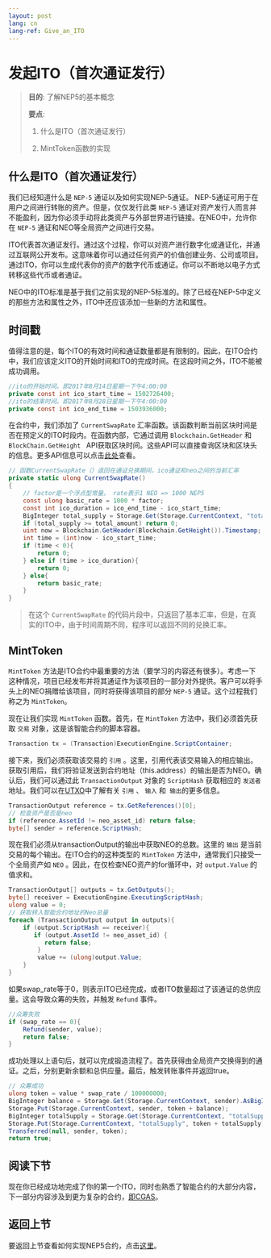 ```yaml
---
layout: post
lang: cn
lang-ref: Give_an_ITO
---
```


# 发起ITO（首次通证发行）


>
> **目的**:  了解NEP5的基本概念
>
> **要点**:
>
> 1. 什么是ITO（首次通证发行）
>
> 2. MintToken函数的实现
>

## 什么是ITO（首次通证发行）

我们已经知道什么是 `NEP-5` 通证以及如何实现NEP-5通证。 NEP-5通证可用于在用户之间进行转账的资产。但是，仅仅发行此类 `NEP-5` 通证对资产发行人而言并不能盈利，因为你必须手动将此类资产与外部世界进行链接。在NEO中，允许你在 `NEP-5` 通证和NEO等全局资产之间进行交易。

ITO代表首次通证发行。通过这个过程，你可以对资产进行数字化或通证化，并通过互联网公开发布。这意味着你可以通过任何资产的价值创建业务、公司或项目。通过ITO，你可以生成代表你的资产的数字代币或通证。你可以不断地以电子方式转移这些代币或者通证。

NEO中的ITO标准是基于我们之前实现的NEP-5标准的。除了已经在NEP-5中定义的那些方法和属性之外，ITO中还应该添加一些新的方法和属性。

## 时间戳
值得注意的是，每个ITO的有效时间和通证数量都是有限制的。因此，在ITO合约中，我们应该定义ITO的开始时间和ITO的完成时间。在这段时间之外，ITO不能被成功调用。

```csharp
//ito的开始时间。即2017年8月14日星期一下午4:00:00
private const int ico_start_time = 1502726400;
//ito的结束时间。即2017年8月28日星期一下午4:00:00
private const int ico_end_time = 1503936000;
```

在合约中，我们添加了 `CurrentSwapRate` 汇率函数。该函数判断当前区块时间是否在预定义的ITO时段内。在函数内部，它通过调用 `Blockchain.GetHeader` 和 `BlockChain.GetHeight ` API获取区块时间。这些API可以直接查询区块和区块头的信息。更多API信息可以点击[此处](https://docs.neo.org/en-us/sc/reference/api/neo.html)查看。

```csharp
// 函数CurrentSwapRate（）返回在通证兑换期间，ico通证和neo之间的当前汇率
private static ulong CurrentSwapRate()
{
    // factor是一个浮点型常量。 rate表示1 NEO => 1000 NEP5
    const ulong basic_rate = 1000 * factor;
    const int ico_duration = ico_end_time - ico_start_time;
    BigInteger total_supply = Storage.Get(Storage.CurrentContext, "totalSupply").AsBigInteger();
    if (total_supply >= total_amount) return 0;
    uint now = Blockchain.GetHeader(Blockchain.GetHeight()).Timestamp;
    int time = (int)now - ico_start_time;
    if (time < 0){
        return 0;
    } else if (time > ico_duration){
        return 0;
    } else{
        return basic_rate;
    }
}
```
> 在这个 `CurrentSwapRate` 	的代码片段中，只返回了基本汇率，但是，在真实的ITO中，由于时间周期不同，程序可以返回不同的兑换汇率。

## MintToken

`MintToken` 方法是ITO合约中最重要的方法（要学习的内容还有很多）。考虑一下这种情况，项目已经发布并将其通证作为该项目的一部分对外提供。客户可以将手头上的NEO捐赠给该项目，同时将获得该项目的部分 `NEP-5` 通证。这个过程我们称之为 `MintToken`。

现在让我们实现 `MintToken` 函数。首先，在 `MintToken` 方法中，我们必须首先获取 `交易` 对象，这是该智能合约的脚本容器。

```csharp
Transaction tx = (Transaction)ExecutionEngine.ScriptContainer;
```

接下来，我们必须获取该交易的 `引用` 。这里，引用代表该交易输入的相应输出。获取引用后，我们将验证发送到合约地址（this.address）的输出是否为NEO。确认后，我们可以通过此 `TransactionOutput` 对象的 `ScriptHash` 获取相应的 `发送者` 地址。我们可以在[UTXO](UTXO.md)中了解有关 `引用` 、 `输入` 和` 输出`的更多信息。

```csharp
TransactionOutput reference = tx.GetReferences()[0];
// 检查资产是否是neo
if (reference.AssetId != neo_asset_id) return false;
byte[] sender = reference.ScriptHash;
```

现在我们必须从transactionOutput的输出中获取NEO的总数。这里的 `输出` 是当前交易的每个输出。在ITO合约的这种类型的 `MintToken` 方法中，通常我们只接受一个全局资产如 `NEO` 。因此，在仅检查NEO资产的for循环中，对 `output.Value` 的值求和。

```csharp
TransactionOutput[] outputs = tx.GetOutputs();
byte[] receiver = ExecutionEngine.ExecutingScriptHash;
ulong value = 0;
// 获取转入智能合约地址的Neo总量
foreach (TransactionOutput output in outputs){
    if (output.ScriptHash == receiver){
       if (output.AssetId != neo_asset_id) {
          return false;
        }
        value += (ulong)output.Value;
    }
}
```
如果swap_rate等于0，则表示ITO已经完成，或者ITO数量超过了该通证的总供应量。这会导致众筹的失败，并触发 `Refund` 事件。

```csharp
//众筹失败
if (swap_rate == 0){
    Refund(sender, value);
    return false;
}
```
成功处理以上语句后，就可以完成锻造流程了。首先获得由全局资产交换得到的通证。之后，分别更新余额和总供应量。最后，触发转账事件并返回true。

```csharp           
// 众筹成功
ulong token = value * swap_rate / 100000000;
BigInteger balance = Storage.Get(Storage.CurrentContext, sender).AsBigInteger();
Storage.Put(Storage.CurrentContext, sender, token + balance);
BigInteger totalSupply = Storage.Get(Storage.CurrentContext, "totalSupply").AsBigInteger();
Storage.Put(Storage.CurrentContext, "totalSupply", token + totalSupply);
Transferred(null, sender, token);
return true;
```


## 阅读下节
现在你已经成功地完成了你的第一个ITO，同时也熟悉了智能合约的大部分内容，下一部分内容涉及到更为复杂的合约，[即CGAS](cgas/1_what_is_cgas.md)。

## 返回上节

要返回上节查看如何实现NEP5合约，点击[这里](Implementation_of_NEP5.md)。


